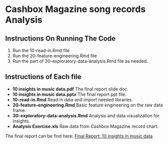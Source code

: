 # Cashbox Magazine song records Analysis

## Instructions On Running The Code

1. Run the 10-read-in.Rmd file
2. Run the 20-feature-engineering.Rmd file
3. Run the part of 30-exploratory-data-analysis.Rmd file as needed.


## Instructions of Each file

- **10 insights in music data.pdf**  The final report slide doc.
- **10 insights in music data.pptx**  The final report ppt file.
- **10-read-in.Rmd**  Read in data and import needed libraries.
- **20-feature-engineering.Rmd** Basic feature engineering on the raw data frame.
- **30-exploratory-data-analysis.Rmd** Analysis and data visualization for insights.
- **Analysis Exercise.xls** Raw data from Cashbox Magazine record chart.



The final report can be find here: [Final Report: 10 insights in music data](https://github.com/waittim/Cashbox-Magazine-song-records-Analysis/blob/master/10%20insights%20in%20music%20data.pdf)
